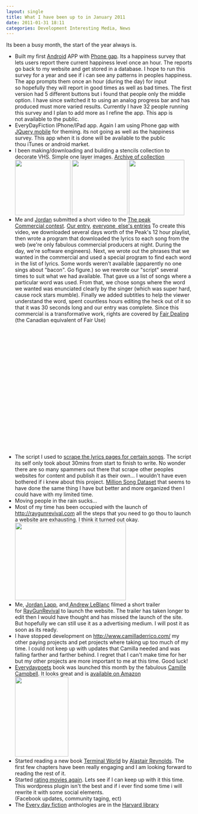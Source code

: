 ```yaml
---
layout: single
title: What I have been up to in January 2011 
date: 2011-01-31 18:11
categories: Development Interesting Media, News
---
```

Its been a busy month, the start of the year always is.
<ul>
	<li>Built my first <a href="http://www.android.com/">Android</a> APP with <a href="http://www.phonegap.com/">Phone gap</a>. Its a happiness survey that lets users report there current happiness level once an hour. The reports go back to my website and get stored in a database. I hope to run this survey for a year and see if i can see any patterns in peoples happiness. The app prompts them once an hour (during the day) for input so hopefully they will report in good times as well as bad times. The first version had 5 different buttons but i found that people only the middle option. I have since switched it to using an analog progress bar and has produced must more varied results. Currently I have 32 people running this survey and I plan to add more as I refine the app. This app is not available to the public.</li>
	<li>EveryDayFiction IPhone/IPad app. Again I am using Phone gap with <a href=" http://jquerymobile.com/">JQuery mobile</a> for theming. its not going as well as the happiness survey. This app when it is done will be available to the public thou iTunes or android market.</li>
	<li>I been making/downloading and building a stencils collection to decorate VHS. Simple one layer images.  <a href="/public/uploads/2011/01/stencils_2011-01-31_171803.zip">Archive of collection
</a><a href="/public/uploads/2011/01/2006-09-28-A.jpg"><img class="alignnone size-thumbnail wp-image-1238" title="2006-09-28-A" src="/public/uploads/2011/01/2006-09-28-A-150x150.jpg" alt="" width="150" height="150" /></a> <a href="/public/uploads/2011/01/1285213808788.png"><img class="alignnone size-thumbnail wp-image-1239" title="1285213808788" src="/public/uploads/2011/01/1285213808788-150x150.png" alt="" width="150" height="150" /></a> <a href="/public/uploads/2011/01/gir_invader_zim_stencil_by_xplict91-d323ibn.png"><img class="alignnone size-thumbnail wp-image-1240" title="gir_invader_zim_stencil_by_xplict91-d323ibn" src="/public/uploads/2011/01/gir_invader_zim_stencil_by_xplict91-d323ibn-150x150.png" alt="" width="150" height="150" /></a></li>
	<li>Me and <a href="http://www.jordanlapp.com/">Jordan</a> submitted a short video to the <a href="http://www.thepeak.fm/index.php?option=com_content&amp;view=article&amp;id=6&amp;Itemid=31&amp;postid=189">The peak Commercial contest</a>. <a href="http://www.youtube.com/watch?v=f_A-pdwWRdg">Our entry</a>, <a href="http://www.youtube.com/PEAKCommercials">everyone  else's entries</a>
To create this video, we downloaded several days worth of the Peak's 12 hour playlist, then wrote a program that downloaded the lyrics to each song from the web (we're only fabulous commercial producers at night. During the day, we're software engineers). Next, we wrote out the phrases that we wanted in the commercial and used a special program to find each word in the list of lyrics. Some words weren't available (apparently no one sings about "bacon". Go figure.) so we rewrote our "script" several times to suit what we had available. That gave us a list of songs where a particular word was used. From that, we chose songs where the word we wanted was enunciated clearly by the singer (which was super hard, cause rock stars mumble). Finally we added subtitles to help the viewer understand the word, spent countless hours editing the heck out of it so that it was 30 seconds long and our entry was complete. Since this commercial is a transformative work, rights are covered by <a href="http://en.wikipedia.org/wiki/Fair_dealing">Fair Dealing</a> (the Canadian equivalent of Fair Use)
<a href="http://www.youtube.com/watch?v=f_A-pdwWRdg">
</a><object classid="clsid:d27cdb6e-ae6d-11cf-96b8-444553540000" width="425" height="350" codebase="http://download.macromedia.com/pub/shockwave/cabs/flash/swflash.cab#version=6,0,40,0"><param name="src" value="http://www.youtube.com/v/f_A-pdwWRdg" /><embed type="application/x-shockwave-flash" width="425" height="350" src="http://www.youtube.com/v/f_A-pdwWRdg"></embed></object></li>
	<li>The script I used to <a href="/public/uploads/2011/01/thebadguy_2011-01-31_173324.zip">scrape the lyrics pages for certain songs</a>. The script its self only took about 30mins from start to finish to write. No wonder there are so many spammers out there that scrape other peoples websites for content and publish it as their own... I wouldn't have even bothered if i knew about this project. <a href="http://labrosa.ee.columbia.edu/millionsong/">Million Song Dataset</a> that seems to have done the same thing I have but better and more organized then I could have with my limited time.</li>
	<li>Moving people in the rain sucks...</li>
	<li>Most of my time has been occupied with the launch of <a href="http://raygunrevival.com/">http://raygunrevival.com</a> all the steps that you need to go thou to launch a website are exhausting. I think it turned out okay.
<a href="/public/uploads/2011/01/rgr_screenshot.png"><img class="alignnone size-medium wp-image-1243" title="rgr_screenshot" src="/public/uploads/2011/01/rgr_screenshot-300x210.png" alt="" width="300" height="210" /></a></li>
	<li>Me, <a href="http://www.jordanlapp.com/blog">Jordan Lapp</a>, and<a href="http://www.criticaloddness.com/blog/"> Andrew LeBlanc</a> filmed a short trailer for <a href="http://raygunrevival.com/">RayGunRevival</a> to launch the website. The trailer has taken longer to edit then I would have thought and has missed the launch of the site. But hopefully we can still use it as a advertising medium. I will post it as soon as its ready.</li>
	<li>I have stopped development on <a href="http://www.camilladerrico.com/">http://www.camilladerrico.com/</a> my other paying projects and pet projects where taking up too much of my time. I could not keep up with updates that Camilla needed and was falling farther and farther behind. I regret that I can't make time for her but my other projects are more important to me at this time. Good luck!</li>
	<li><a href="http://www.everydaypoets.com/">Everydaypoets</a> book was launched this month by the fabulous <a href="http://copyeditproof.com/">Camille Campbell</a>. It looks great and is <a href="http://www.amazon.ca/Best-Every-Day-Poets-One/dp/0981058442/?tag=everydayficti-20">available on Amazon
</a><a href="http://www.everydaypoets.com/print-books/the-best-of-every-day-poets-one-anthology/"><img class="alignnone size-full wp-image-1242" title="EDPone_small" src="/public/uploads/2011/01/EDPone_small.jpg" alt="" width="144" height="216" /></a></li>
	<li>Started reading a new book <a href="http://en.wikipedia.org/wiki/Terminal_World">Terminal World</a> by <a href="http://en.wikipedia.org/wiki/Alastair_Reynolds">Alastair Reynolds</a>. The first few chapters have been really engaging and I am looking forward to reading the rest of it.</li>
	<li>Started <a href="/movies/">rating movies again</a>. Lets see if I can keep up with it this time. This wordpress plugin isn't the best and if i ever find some time i will rewrite it with some social elements. (Facebook updates, community taging, ect)</li>
	<li>The <a href="http://www.everydayfiction.com/">Every day fiction</a> anthologies are in the <a href="http://www.worldcat.org/title/best-of-every-day-fiction-two-100-flash-fiction-stories-selected-from-edfs-second-year/oclc/480903855">Harvard library</a></li>
</ul>
